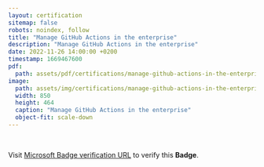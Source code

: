 ```yaml
---
layout: certification
sitemap: false
robots: noindex, follow
title: "Manage GitHub Actions in the enterprise"
description: "Manage GitHub Actions in the enterprise"
date: 2022-11-26 14:00:00 +0200
timestamp: 1669467600
pdf:
  path: assets/pdf/certifications/manage-github-actions-in-the-enterprise.pdf
image:
  path: assets/img/certifications/manage-github-actions-in-the-enterprise.webp
  width: 850
  height: 464
  caption: "Manage GitHub Actions in the enterprise"
  object-fit: scale-down
---
```


<br />

<p class="lead text-center">
    Visit <a href="https://learn.microsoft.com/en-us/training/achievements/learn.github.manage-github-actions-enterprise.badge?username=char0n">Microsoft Badge verification URL</a> to verify this <strong>Badge</strong>.
</p>
